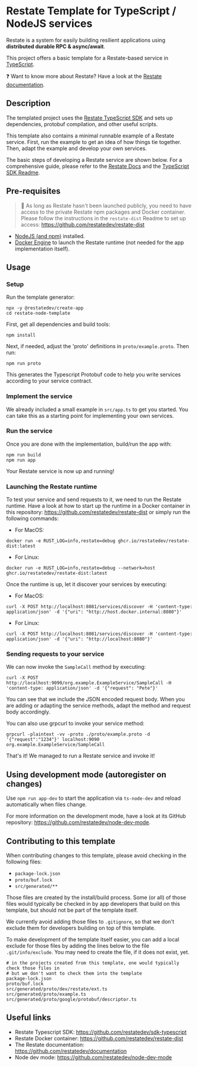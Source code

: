 # Restate Template for TypeScript / NodeJS services

Restate is a system for easily building resilient applications using **distributed durable RPC & async/await**.

This project offers a basic template for a Restate-based service in [TypeScript](https://www.typescriptlang.org/).

❓ Want to know more about Restate? Have a look at the [Restate documentation](https://github.com/restatedev/documentation).

## Description
The templated project uses the [Restate TypeScript SDK](https://github.com/restatedev/sdk-typescript)
and sets up dependencies, protobuf compilation, and other useful scripts.

This template also contains a minimal runnable example of a Restate service. First, run the example to get an idea of how things tie together. Then, adapt the example and develop your own services. 

The basic steps of developing a Restate service are shown below. For a comprehensive guide, please refer to the [Restate Docs](https://github.com/restatedev/documentation)
and the [TypeScript SDK Readme](https://github.com/restatedev/sdk-typescript/blob/main/README.md).

## Pre-requisites
> &#x1F4DD; As long as Restate hasn't been launched publicly, you need to have access to the private Restate npm packages and Docker container. Please follow the instructions in the `restate-dist` Readme to set up access: https://github.com/restatedev/restate-dist

- [NodeJS (and npm)](https://nodejs.org) installed.
- [Docker Engine](https://docs.docker.com/engine/install/) to launch the Restate runtime (not needed for the app implementation itself).

## Usage

### Setup
Run the template generator:

```shell
npx -y @restatedev/create-app
cd restate-node-template
```

First, get all dependencies and build tools:
```
npm install
```

Next, if needed, adjust the 'proto' definitions in `proto/example.proto`. Then run:
```
npm run proto
```
This generates the Typescript Protobuf code to help you write services according to your service contract. 

### Implement the service
We already included a small example in `src/app.ts` to get you started.
You can take this as a starting point for implementing your own services.

### Run the service
Once you are done with the implementation, build/run the app with:
```
npm run build
npm run app
```
Your Restate service is now up and running!

### Launching the Restate runtime 

To test your service and send requests to it, we need to run the Restate runtime. 
Have a look at how to start up the runtime in a Docker container in this repository: https://github.com/restatedev/restate-dist or simply run the following commands:

- For MacOS:
```shell
docker run -e RUST_LOG=info,restate=debug ghcr.io/restatedev/restate-dist:latest
```
- For Linux:
```shell
docker run -e RUST_LOG=info,restate=debug --network=host ghcr.io/restatedev/restate-dist:latest
```

Once the runtime is up, let it discover your services by executing:

- For MacOS:
```shell
curl -X POST http://localhost:8081/services/discover -H 'content-type: application/json' -d '{"uri": "http://host.docker.internal:8080"}'
```
- For Linux:
```shell
curl -X POST http://localhost:8081/services/discover -H 'content-type: application/json' -d '{"uri": "http://localhost:8080"}'
```

### Sending requests to your service

We can now invoke the `SampleCall` method by executing:

```shell
curl -X POST http://localhost:9090/org.example.ExampleService/SampleCall -H 'content-type: application/json' -d '{"request": "Pete"}'
```

You can see that we include the JSON encoded request body. 
When you are adding or adapting the service methods, adapt the method and request body accordingly.

You can also use grpcurl to invoke your service method:

```shell
grpcurl -plaintext -vv -proto ./proto/example.proto -d '{"request":"1234"}' localhost:9090 org.example.ExampleService/SampleCall
```

That's it! We managed to run a Restate service and invoke it!

## Using development mode (autoregister on changes)

Use `npm run app-dev` to start the application via `ts-node-dev` and reload automatically when files change. 

For more information on the development mode, have a look at its GitHub repository: https://github.com/restatedev/node-dev-mode.

## Contributing to this template

When contributing changes to this template, please avoid checking in the following files:

  - `package-lock.json`
  - `proto/buf.lock`
  - `src/generated/**`

Those files are created by the install/build process. Some (or all) of those files
would typically be checked in by app developers that build on this template, but
should not be part of the template itself.

We currently avoid adding those files to `.gitignore`, so that we don't exclude them
for developers building on top of this template.

To make development of the template itself easier, you can add a local exclude for those
files by adding the lines below to the file `.git/info/exclude`.
You may need to create the file, if it does not exist, yet.

```
# in the projects created from this template, one would typically check those files in
# but we don't want to check them into the template
package-lock.json
proto/buf.lock
src/generated/proto/dev/restate/ext.ts
src/generated/proto/example.ts
src/generated/proto/google/protobuf/descriptor.ts
```

## Useful links 
- Restate Typescript SDK: https://github.com/restatedev/sdk-typescript
- Restate Docker container: https://github.com/restatedev/restate-dist
- The Restate documentation: https://github.com/restatedev/documentation
- Node dev mode: https://github.com/restatedev/node-dev-mode
